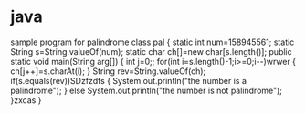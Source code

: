 # java
sample program for palindrome
class pal
{
	static int num=158945561;
	static String s=String.valueOf(num);
	static char ch[]=new char[s.length()];
	public static void main(String arg[])
	{
		int j=0;;
		for(int i=s.length()-1;i>=0;i--)wrwer
		{
		ch[j++]=s.charAt(i);
		}
		String rev=String.valueOf(ch);
		if(s.equals(rev))SDzfzdfs
		{
			System.out.println("the number is a palindrome");
		}
		else
			System.out.println("the number is not  palindrome");
	}zxcas
}
